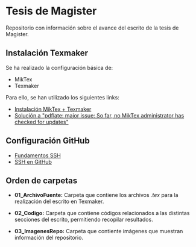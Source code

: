 # Tesis de Magister 
Repositorio con información sobre el avance del escrito de la tesis de Magister.


## Instalación Texmaker
Se ha realizado la configuración básica de:
- MikTex 
- Texmaker

Para ello, se han utilizado los siguientes links:
- [Instalación MikTex + Texmaker](https://www.youtube.com/watch?v=uKetjJTDSqk&ab_channel=Electricallectures)
- [Solución a "pdflate: major issue: So far, no MikTex administrator has checked for updates"](https://tex.stackexchange.com/questions/530420/how-to-get-rid-of-pdflatex-major-issue-so-far-no-miktex-administrator-has-che)

## Configuración GitHub

- [Fundamentos SSH](https://www.youtube.com/watch?v=dPAw4opzN9g)
- [SSH en GitHub](https://www.youtube.com/watch?v=snCP3c7wXw0)

## Orden de carpetas

- **01_ArchivoFuente:** Carpeta que contiene los archivos *.tex* para la realización del escrito en Texmaker.

- **02_Codigo:** Carpeta que contiene códigos relacionados a las distintas secciones del escrito, permitiendo recopilar resultados.

- **03_ImagenesRepo:** Carpeta que contiente imágenes que muestran información del repositorio.